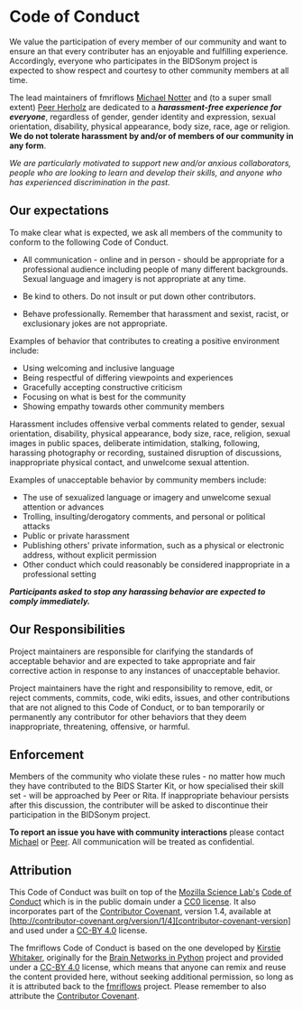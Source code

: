 # Code of Conduct

We value the participation of every member of our community and want to ensure an that every contributer has an enjoyable and fulfilling experience. Accordingly, everyone who participates in the BIDSonym project is expected to show respect and courtesy to other community members at all time.

The lead maintainers of fmriflows [Michael Notter](https://github.com/miykael) and (to a super small extent) [Peer Herholz](https://github.com/peerherholz) are dedicated to a ***harassment-free experience for everyone***, regardless of gender, gender identity and expression, sexual orientation, disability, physical appearance, body size, race, age or religion. **We do not tolerate harassment by and/or of members of our community in any form**.

*We are particularly motivated to support new and/or anxious collaborators, people who are looking to learn and develop their skills, and anyone who has experienced discrimination in the past.*

## Our expectations

To make clear what is expected, we ask all members of the community to conform to the following Code of Conduct.

* All communication - online and in person - should be appropriate for a professional audience including people of many different backgrounds. Sexual language and imagery is not appropriate at any time.

* Be kind to others. Do not insult or put down other contributors.

* Behave professionally. Remember that harassment and sexist, racist, or exclusionary jokes are not appropriate.

Examples of behavior that contributes to creating a positive environment include:

* Using welcoming and inclusive language
* Being respectful of differing viewpoints and experiences
* Gracefully accepting constructive criticism
* Focusing on what is best for the community
* Showing empathy towards other community members

Harassment includes offensive verbal comments related to gender, sexual orientation, disability, physical appearance, body size, race, religion, sexual images in public spaces, deliberate intimidation, stalking, following, harassing photography or recording, sustained disruption of discussions, inappropriate physical contact, and unwelcome sexual attention.

Examples of unacceptable behavior by community members include:

* The use of sexualized language or imagery and unwelcome sexual attention or advances
* Trolling, insulting/derogatory comments, and personal or political attacks
* Public or private harassment
* Publishing others' private information, such as a physical or electronic address, without explicit permission
* Other conduct which could reasonably be considered inappropriate in a professional setting

***Participants asked to stop any harassing behavior are expected to comply immediately.***

## Our Responsibilities

Project maintainers are responsible for clarifying the standards of acceptable behavior and are expected to take appropriate and fair corrective action in response to any instances of unacceptable behavior.

Project maintainers have the right and responsibility to remove, edit, or reject comments, commits, code, wiki edits, issues, and other contributions that are not aligned to this Code of Conduct, or to ban temporarily or permanently any contributor for other behaviors that they deem inappropriate, threatening, offensive, or harmful.

## Enforcement

Members of the community who violate these rules - no matter how much they have contributed to the BIDS Starter Kit, or how specialised their skill set - will be approached by Peer or Rita. If inappropriate behaviour persists after this discussion, the contributer will be asked to discontinue their participation in the BIDSonym project.

**To report an issue you have with community interactions** please contact [Michael](https://github.com/miykael) or [Peer](https://github.com/peerherholz). All communication will be treated as confidential.

## Attribution

This Code of Conduct was built on top of the [Mozilla Science Lab's][mozilla-science-home] [Code of Conduct][mozilla-science-coc] which is in the public domain under a [CC0 license][cc0-link]. It also incorporates part of the [Contributor Covenant][contributor-covenant-home], version 1.4, available at [http://contributor-covenant.org/version/1/4][contributor-covenant-version] and used under a [CC-BY 4.0][ccby-link] license.

The fmriflows Code of Conduct is based on the one developed by [Kirstie Whitaker][kirstie-github], originally for the [Brain Networks in Python][bnip-repo] project and provided under a [CC-BY 4.0][ccby-link] license, which means that anyone can remix and reuse the content provided here, without seeking additional permission, so long as it is attributed back to the [fmriflows][fmriflows-repo] project. Please remember to also attribute the [Contributor Covenant][contributor-covenant-home].


[contributor-covenant-home]: http://contributor-covenant.org
[contributor-covenant-version]: http://contributor-covenant.org/version/1/4
[ccby-link]: https://creativecommons.org/licenses/by/4.0
[cc0-link]: https://creativecommons.org/publicdomain/zero/1.0
[kirstie-github]: https://github.com/kirstiejane
[bnip-repo]: https://github.com/WhitakerLab/BrainNetworksInPython
[fmriflows-repo]: https://github.com/miykael/fmriflows
[mozilla-science-home]: https://science.mozilla.org/
[mozilla-science-coc]: https://github.com/mozillascience/code_of_conduct
